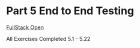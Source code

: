 # Part 5 End to End Testing

[FullStack Open](https://fullstackopen.com/en/part5/end_to_end_testing)

All Exercises Completed 5.1 - 5.22
